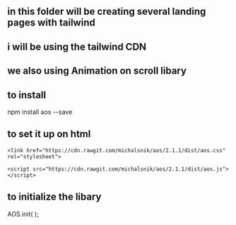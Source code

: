 ## in this folder will be creating several landing pages with tailwind
## i will be using the tailwind CDN

## we also using Animation on scroll libary

## to install
npm install aos --save

## to set it up on html
 <link rel="stylesheet" href="bower_components/aos/dist/aos.css">
<script src="bower_components/aos/dist/aos.js"></script>

 <!-- animate on scroll libary using CDN -->
    <link href="https://cdn.rawgit.com/michalsnik/aos/2.1.1/dist/aos.css" rel="stylesheet">

    <script src="https://cdn.rawgit.com/michalsnik/aos/2.1.1/dist/aos.js"></script>

## to initialize the libary
 AOS.init( );